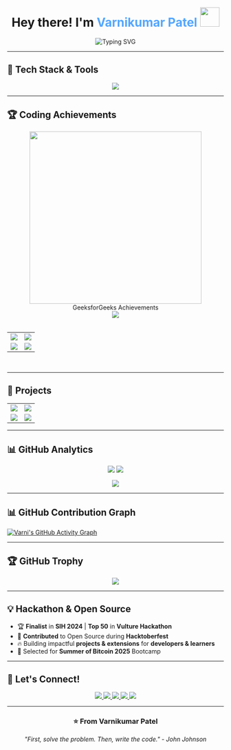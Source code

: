 <!-- 🚀 Stunning GitHub Profile README -->

<h1 align="center">Hey there! I'm <span style="color:#54A6FF">Varnikumar Patel</span> <img src="https://media.giphy.com/media/hvRJCLFzcasrR4ia7z/giphy.gif" width="45"></h1>

<p align="center">
  <img src="https://readme-typing-svg.herokuapp.com?font=Fira+Code&pause=1000&color=54A6FF&center=true&vCenter=true&width=500&lines=Problem+Solver;DSA+Enthusiast;Full+Stack+Developer;Open+Source+Contributor;AI+%26+ML+Enthusiast" alt="Typing SVG" />
</p>

---

## 🚀 Tech Stack & Tools

<p align="center">
  <img src="https://skillicons.dev/icons?i=java,cpp,python,html,css,js,react,nodejs,express,mongodb,git,github,figma,vscode&theme=light" />
</p>

---

## 🏆 Coding Achievements
<div align="center"> <a href="https://leetcode.com/varni1505/"> <img src="https://leetcard.jacoblin.cool/varni1505?theme=dark&font=ABeeZee&border=0&radius=20&animation=true" width="400"/> </a> <br /> GeeksforGeeks Achievements
<div align="center"> <a href="https://auth.geeksforgeeks.org/user/your_username"> <img src="https://img.shields.io/badge/GeeksforGeeks-Student%20&%20Problem%20Solver-2F8D46?style=for-the-badge&logo=geeksforgeeks&logoColor=white"/> </a>
<br /><br />

<table> <tr> <td align="center"> <img src="https://img.shields.io/badge/Solved-300%2B%20Problems-brightgreen?style=for-the-badge&logo=geeksforgeeks&logoColor=white"/> </td> <td align="center"> <img src="https://img.shields.io/badge/Coding%20Score-450%2B-blue?style=for-the-badge&logo=geeksforgeeks&logoColor=white"/> </td> </tr> <tr> <td align="center"> <img src="https://img.shields.io/badge/Data%20Structures-Expert-darkgreen?style=for-the-badge&logo=geeksforgeeks&logoColor=white"/> </td> <td align="center"> <img src="https://img.shields.io/badge/Algorithms-Specialist-yellow?style=for-the-badge&logo=geeksforgeeks&logoColor=white"/> </td> </tr> </table> <br />

</div>
</div>

---

## 🚀 Projects

<div align="center">

<table>
  <tr>
    <td align="center">
      <a href="https://github.com/Varni1512/QuickLingo">
        <img src="https://github-readme-stats.vercel.app/api/pin/?username=Varni1512&repo=QuickLingo&theme=radical&hide_border=true"/>
      </a>
    </td>
    <td align="center">
      <a href="https://github.com/Varni1512/PlacementPrep">
        <img src="https://github-readme-stats.vercel.app/api/pin/?username=Varni1512&repo=PlacementPrep&theme=radical&hide_border=true"/>
      </a>
    </td>
  </tr>
  <tr>
    <td align="center">
      <a href="https://github.com/Varni1512/Imagify">
        <img src="https://github-readme-stats.vercel.app/api/pin/?username=Varni1512&repo=Imagify&theme=radical&hide_border=true"/>
      </a>
    </td>
    <td align="center">
      <a href="https://github.com/Varni1512/StudyShield">
        <img src="https://github-readme-stats.vercel.app/api/pin/?username=Varni1512&repo=StudyShield&theme=radical&hide_border=true"/>
      </a>
    </td>
  </tr>
</table>

</div>

---

## 📊 GitHub Analytics

<p align="center">
  <img src="https://github-readme-stats.vercel.app/api?username=Varni1512&show_icons=true&theme=radical&hide_border=true&include_all_commits=true&count_private=true&line_height=24"/>
  <img src="https://github-readme-stats.vercel.app/api/top-langs/?username=Varni1512&layout=compact&theme=radical&hide_border=true"/>
</p>

<p align="center">
  <a href="https://git.io/streak-stats">
    <img src="https://streak-stats.demolab.com?user=Varni1512&theme=radical&hide_border=true&date_format=M%20j%5B%2C%20Y%5D"/>
  </a>
</p>

---

## 📊 GitHub Contribution Graph  

[![Varni's GitHub Activity Graph](https://github-readme-activity-graph.vercel.app/graph?username=Varni1512&theme=react-dark&hide_border=true)](https://github.com/ashutosh00710/github-readme-activity-graph)

---

## 🏆 GitHub Trophy 
<p align="center">
  <img src="https://github-profile-trophy.vercel.app/?username=Varni1512&theme=dracula&no-frame=true&margin-w=10" />
</p>

---

## 💡 Hackathon & Open Source

- 🏆 **Finalist** in **SIH 2024** | **Top 50** in **Vulture Hackathon**
- 🎯 **Contributed** to Open Source during **Hacktoberfest**
- 🔥 Building impactful **projects & extensions** for **developers & learners**
- 🚀 Selected for **Summer of Bitcoin 2025** Bootcamp

---

## 📧 Let's Connect!

<p align="center">
  <a href="https://www.linkedin.com/in/varnikumarpatel">
    <img src="https://img.shields.io/badge/LinkedIn-0A66C2?style=for-the-badge&logo=linkedin&logoColor=white"/>
  </a>
  <a href="https://twitter.com/varni152">
    <img src="https://img.shields.io/badge/Twitter-1DA1F2?style=for-the-badge&logo=twitter&logoColor=white"/>
  </a>
  <a href="mailto:varnikumar1512@gmail.com">
    <img src="https://img.shields.io/badge/Gmail-D14836?style=for-the-badge&logo=gmail&logoColor=white"/>
  </a>
  <a href="https://leetcode.com/varni1505/">
    <img src="https://img.shields.io/badge/-LeetCode-FFA116?style=for-the-badge&logo=leetcode&logoColor=black"/>
  </a>
  <a href="https://github.com/Varni1512">
    <img src="https://img.shields.io/badge/GitHub-181717?style=for-the-badge&logo=github&logoColor=white"/>
  </a>
</p>

---

<h3 align="center">⭐ From Varnikumar Patel</h3>
<p align="center"><em>"First, solve the problem. Then, write the code." - John Johnson</em></p>
